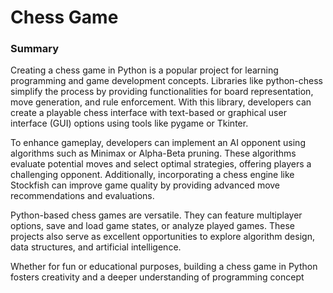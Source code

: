 <h1>
  Chess Game
</h1>
<h3>
  Summary 
</h3>
<p>
  Creating a chess game in Python is a popular project for learning programming and game development concepts. Libraries like python-chess simplify the process by providing functionalities for board representation, move generation, and rule enforcement. With this library, developers can create a playable chess interface with text-based or graphical user interface (GUI) options using tools like pygame or Tkinter.

To enhance gameplay, developers can implement an AI opponent using algorithms such as Minimax or Alpha-Beta pruning. These algorithms evaluate potential moves and select optimal strategies, offering players a challenging opponent. Additionally, incorporating a chess engine like Stockfish can improve game quality by providing advanced move recommendations and evaluations.

Python-based chess games are versatile. They can feature multiplayer options, save and load game states, or analyze played games. These projects also serve as excellent opportunities to explore algorithm design, data structures, and artificial intelligence.

Whether for fun or educational purposes, building a chess game in Python fosters creativity and a deeper understanding of programming concept
</p>

